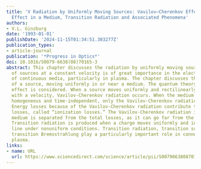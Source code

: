 ```yaml
---
title: 'V Radiation by Uniformly Moving Sources: Vavilov–Cherenkov Effect, Doppler
  Effect in a Medium, Transition Radiation and Associated Phenomena'
authors:
- V.L. Ginzburg
date: '1993-01-01'
publishDate: '2024-11-15T01:34:51.303277Z'
publication_types:
- article-journal
publication: '*Progress in Optics*'
doi: 10.1016/S0079-6638(08)70165-3
abstract: This chapter discusses the radiation by uniformly moving sources. The motion
  of sources at a constant velocity is of great importance in the electrodynamics
  of continuous media, particularly in plasma. The chapter discusses the radiation
  of a source, moving uniformly in or near a medium. The quantum theory of the Vavilov-Cherenkov
  effect is considered. When a source moves uniformly and rectilinearly in a medium
  with a velocity, Vavilov-Cherenkov radiation occurs. When the medium is spatially
  homogeneous and time-independent, only the Vavilov-Cherenkov radiation is possible.
  Energy losses because of the Vavilov-Cherenkov radiation contribute to the total
  losses, called “ionization losses.” The Vavilov-Cherenkov radiation in a transparent
  medium is separated from the total losses, as it can go far from the source trajectory.
  Transition radiation is produced when a charge moves uniformly and in a straight
  line under nonuniform conditions. Transition radiation, transition scattering, and
  transition Bremsstrahlung play a particularly important role in connection with
  plasma.
links:
- name: URL
  url: https://www.sciencedirect.com/science/article/pii/S0079663808701653
---
```

